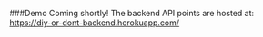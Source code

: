 

###Demo
Coming shortly! The backend API points are hosted at: https://diy-or-dont-backend.herokuapp.com/
